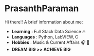 # PrasanthParaman
Hi there!! A brief information about me:
- <b>Learning</b> : Full Stack Data Science 🔥
- <b>Languages</b> : Python, LabVIEW, C
- <b>Hobbies</b> : Music & Current Affairs 🎧 📰
- <b>DREAM BIG >> ACHIEVE BIG</b>
